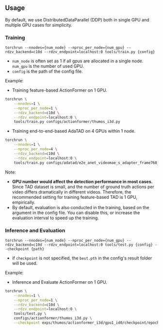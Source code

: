 ## Usage

By default, we use DistributedDataParallel (DDP) both in single GPU and multiple GPU cases for simplicity.

### Training

`torchrun --nnodes={num_node} --nproc_per_node={num_gpu} --rdzv_backend=c10d --rdzv_endpoint=localhost:0 tools/train.py {config}`

- `num_node` is often set as 1 if all gpus are allocated in a single node. `num_gpu` is the number of used GPU.
- `config` is the path of the config file.

Example:

- Training feature-based ActionFormer on 1 GPU.
```bash
torchrun \
    --nnodes=1 \
    --nproc_per_node=1 \
    --rdzv_backend=c10d \
    --rdzv_endpoint=localhost:0 \
    tools/train.py configs/actionformer/thumos_i3d.py
```

- Training end-to-end-based AdaTAD on 4 GPUs within 1 node.
```bash
torchrun \
    --nnodes=1 \
    --nproc_per_node=4 \
    --rdzv_backend=c10d \
    --rdzv_endpoint=localhost:0 \
    tools/train.py configs/adatad/e2e_anet_videomae_s_adapter_frame768_img160.py
```

Note:
- **GPU number would affect the detection performance in most cases.** Since TAD dataset is small, and the number of ground truth actions per video differs dramatically in different videos. Therefore, the recommended setting for training feature-based TAD is 1 GPU, empirically.
- By default, evaluation is also conducted in the training, based on the argument in the config file. You can disable this, or increase the evaluation interval to speed up the training. 

### Inference and Evaluation

`torchrun --nnodes={num_node} --nproc_per_node={num_gpu} --rdzv_backend=c10d --rdzv_endpoint=localhost:0 tools/test.py {config} --checkpoint {path}`

- if `checkpoint` is not specified, the `best.pth` in the config's result folder will be used.


Example:

- Inference and Evaluate ActionFormer on 1 GPU.
```bash
torchrun \
    --nnodes=1 \
    --nproc_per_node=1 \
    --rdzv_backend=c10d \
    --rdzv_endpoint=localhost:0 \
    tools/test.py \
    configs/actionformer/thumos_i3d.py \
    --checkpoint exps/thumos/actionformer_i3d/gpu1_id0/checkpoint/epoch_34.pth
```
